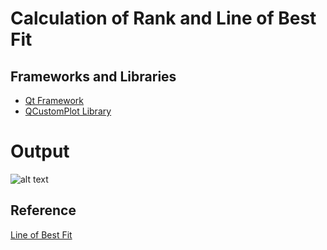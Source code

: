 # Calculation of Rank and Line of Best Fit

## Frameworks and Libraries

* [Qt Framework](http://www.qt.io/)
* [QCustomPlot Library](http://www.qcustomplot.com/)

# Output

![alt text](http://i.imgur.com/kEBbmbx.png)

## Reference
[Line of Best Fit](http://hotmath.com/hotmath_help/topics/line-of-best-fit.html)
